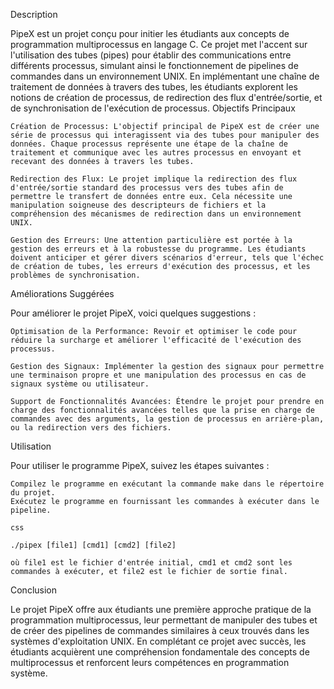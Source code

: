 Description

PipeX est un projet conçu pour initier les étudiants aux concepts de programmation multiprocessus en langage C. Ce projet met l'accent sur l'utilisation des tubes (pipes) pour établir des communications entre différents processus, simulant ainsi le fonctionnement de pipelines de commandes dans un environnement UNIX. En implémentant une chaîne de traitement de données à travers des tubes, les étudiants explorent les notions de création de processus, de redirection des flux d'entrée/sortie, et de synchronisation de l'exécution de processus.
Objectifs Principaux

    Création de Processus: L'objectif principal de PipeX est de créer une série de processus qui interagissent via des tubes pour manipuler des données. Chaque processus représente une étape de la chaîne de traitement et communique avec les autres processus en envoyant et recevant des données à travers les tubes.

    Redirection des Flux: Le projet implique la redirection des flux d'entrée/sortie standard des processus vers des tubes afin de permettre le transfert de données entre eux. Cela nécessite une manipulation soigneuse des descripteurs de fichiers et la compréhension des mécanismes de redirection dans un environnement UNIX.

    Gestion des Erreurs: Une attention particulière est portée à la gestion des erreurs et à la robustesse du programme. Les étudiants doivent anticiper et gérer divers scénarios d'erreur, tels que l'échec de création de tubes, les erreurs d'exécution des processus, et les problèmes de synchronisation.

Améliorations Suggérées

Pour améliorer le projet PipeX, voici quelques suggestions :

    Optimisation de la Performance: Revoir et optimiser le code pour réduire la surcharge et améliorer l'efficacité de l'exécution des processus.

    Gestion des Signaux: Implémenter la gestion des signaux pour permettre une terminaison propre et une manipulation des processus en cas de signaux système ou utilisateur.

    Support de Fonctionnalités Avancées: Étendre le projet pour prendre en charge des fonctionnalités avancées telles que la prise en charge de commandes avec des arguments, la gestion de processus en arrière-plan, ou la redirection vers des fichiers.

Utilisation

Pour utiliser le programme PipeX, suivez les étapes suivantes :

    Compilez le programme en exécutant la commande make dans le répertoire du projet.
    Exécutez le programme en fournissant les commandes à exécuter dans le pipeline.

    css

    ./pipex [file1] [cmd1] [cmd2] [file2]

    où file1 est le fichier d'entrée initial, cmd1 et cmd2 sont les commandes à exécuter, et file2 est le fichier de sortie final.

Conclusion

Le projet PipeX offre aux étudiants une première approche pratique de la programmation multiprocessus, leur permettant de manipuler des tubes et de créer des pipelines de commandes similaires à ceux trouvés dans les systèmes d'exploitation UNIX. En complétant ce projet avec succès, les étudiants acquièrent une compréhension fondamentale des concepts de multiprocessus et renforcent leurs compétences en programmation système.
